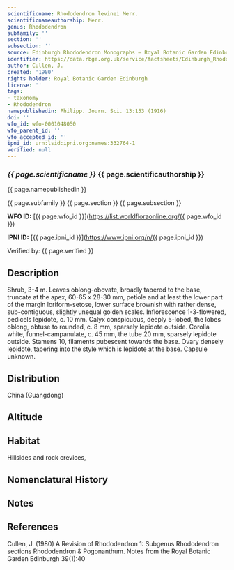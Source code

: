 ```yaml
---
scientificname: Rhododendron levinei Merr.
scientificnameauthorship: Merr.
genus: Rhododendron
subfamily: ''
section: ''
subsection: ''
source: Edinburgh Rhododendron Monographs – Royal Botanic Garden Edinburgh
identifier: https://data.rbge.org.uk/service/factsheets/Edinburgh_Rhododendron_Monographs.xhtml
author: Cullen, J.
created: '1980'
rights holder: Royal Botanic Garden Edinburgh
license: ''
tags:
- taxonomy
- Rhododendron
namepublishedin: Philipp. Journ. Sci. 13:153 (1916)
doi: ''
wfo_id: wfo-0001048050
wfo_parent_id: ''
wfo_accepted_id: ''
ipni_id: urn:lsid:ipni.org:names:332764-1
verified: null
---
```

### _{{ page.scientificname }}_ {{ page.scientificauthorship }}
 {{ page.namepublishedin }}

{{ page.subfamily }} {{ page.section }} {{ page.subsection }}

**WFO ID:** [{{ page.wfo_id }}](https://list.worldfloraonline.org/{{ page.wfo_id }})

**IPNI ID:** [{{ page.ipni_id }}](https://www.ipni.org/n/{{ page.ipni_id }})

Verified by: {{ page.verified }}



## Description
Shrub, 3-4 m. Leaves oblong-obovate, broadly tapered to the base, truncate at the apex, 60-65 x 28-30 mm, petiole and at least the lower part of the margin loriform-setose, lower surface brownish with rather dense, sub-contiguous, slightly unequal golden scales. Inflorescence 1-3-flowered, pedicels lepidote, c. 10 mm. Calyx conspicuous, deeply 5-lobed, the lobes oblong, obtuse to rounded, c. 8 mm, sparsely lepidote outside. Corolla white, funnel-campanulate, c. 45 mm, the tube 20 mm, sparsely lepidote outside. Stamens 10, filaments pubescent towards the base. Ovary densely lepidote, tapering into the style which is lepidote at the base. Capsule unknown.

## Distribution
China (Guangdong)

## Altitude


## Habitat
Hillsides and rock crevices,

## Nomenclatural History

                       
## Notes


## References

Cullen, J. (1980) A Revision of Rhododendron 1: Subgenus Rhododendron sections Rhododendron & Pogonanthum. Notes from the Royal Botanic Garden Edinburgh 39(1):40
